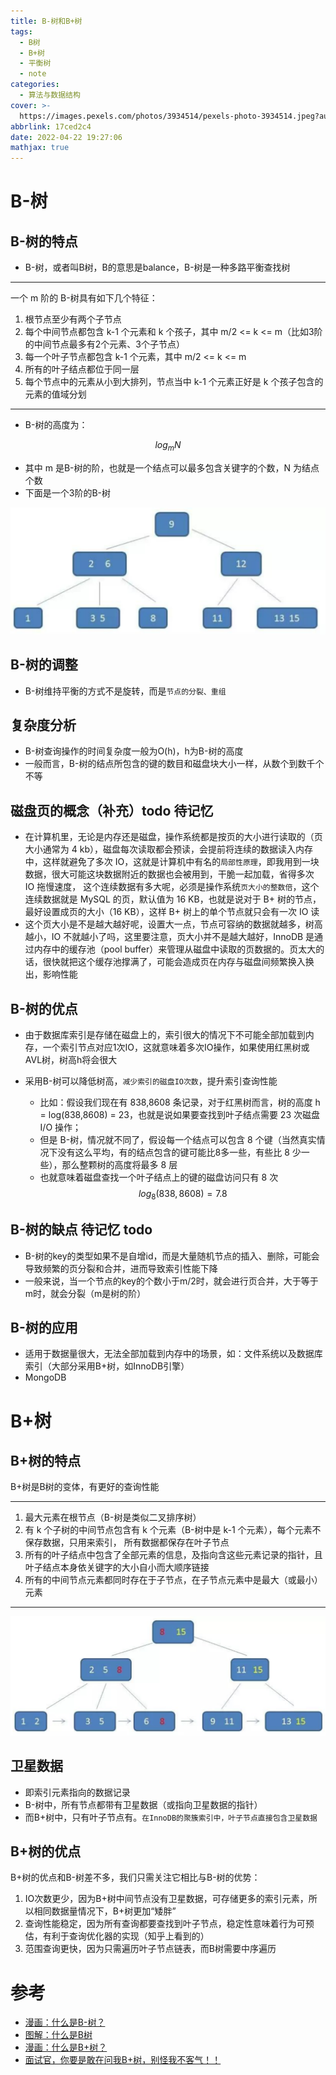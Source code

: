 ```yaml
---
title: B-树和B+树
tags:
  - B树
  - B+树
  - 平衡树
  - note
categories:
  - 算法与数据结构
cover: >-
  https://images.pexels.com/photos/3934514/pexels-photo-3934514.jpeg?auto=compress&cs=tinysrgb&dpr=2&w=500
abbrlink: 17ced2c4
date: 2022-04-22 19:27:06
mathjax: true
---
```

# B-树
## B-树的特点

- B-树，或者叫B树，B的意思是balance，B-树是一种多路平衡查找树

---

一个 m 阶的 B-树具有如下几个特征：
1. 根节点至少有两个子节点
2. 每个中间节点都包含 k-1 个元素和 k 个孩子，其中 m/2 <= k <= m（比如3阶的中间节点最多有2个元素、3个子节点）
3. 每一个叶子节点都包含 k-1 个元素，其中 m/2 <= k <= m
4. 所有的叶子结点都位于同一层
5. 每个节点中的元素从小到大排列，节点当中 k-1 个元素正好是 k 个孩子包含的元素的值域分划
---
- B-树的高度为：

$$
log_mN
$$

- 其中 m 是B-树的阶，也就是一个结点可以最多包含关键字的个数，N 为结点个数
- 下面是一个3阶的B-树

![](../img/B-tree.png)

## B-树的调整

- B-树维持平衡的方式不是旋转，而是`节点的分裂、重组`

## 复杂度分析

- B-树查询操作的时间复杂度一般为O(h)，h为B-树的高度
- 一般而言，B-树的结点所包含的键的数目和磁盘块大小一样，从数个到数千个不等

## 磁盘页的概念（补充）todo 待记忆
- 在计算机里，无论是内存还是磁盘，操作系统都是按页的大小进行读取的（页大小通常为 4 kb），磁盘每次读取都会预读，会提前将连续的数据读入内存中，这样就避免了多次 IO，这就是计算机中有名的`局部性原理`，即我用到一块数据，很大可能这块数据附近的数据也会被用到，干脆一起加载，省得多次 IO 拖慢速度， 这个连续数据有多大呢，必须是操作系统`页大小的整数倍`，这个连续数据就是 MySQL 的页，默认值为 16 KB，也就是说对于 B+ 树的节点，最好设置成页的大小（16 KB），这样 B+ 树上的单个节点就只会有一次 IO 读
- 这个页大小是不是越大越好呢，设置大一点，节点可容纳的数据就越多，树高越小，IO 不就越小了吗，这里要注意，页大小并不是越大越好，InnoDB 是通过内存中的缓存池（pool buffer）来管理从磁盘中读取的页数据的。页太大的话，很快就把这个缓存池撑满了，可能会造成页在内存与磁盘间频繁换入换出，影响性能

## B-树的优点
- 由于数据库索引是存储在磁盘上的，索引很大的情况下不可能全部加载到内存，一个索引节点对应1次IO，这就意味着多次IO操作，如果使用红黑树或AVL树，树高h将会很大

- 采用B-树可以降低树高，`减少索引的磁盘IO次数`，提升索引查询性能

  - 比如：假设我们现在有 838,8608 条记录，对于红黑树而言，树的高度 h = log(838,8608) = 23，也就是说如果要查找到叶子结点需要 23 次磁盘 I/O 操作；
  - 但是 B-树，情况就不同了，假设每一个结点可以包含 8 个键（当然真实情况下没有这么平均，有的结点包含的键可能比8多一些，有些比 8 少一些），那么整颗树的高度将最多 8 层
  - 也就意味着磁盘查找一个叶子结点上的键的磁盘访问只有 8 次
$$
log_8(838,8608)=7.8
$$

## B-树的缺点 待记忆 todo

- B-树的key的类型如果不是自增id，而是大量随机节点的插入、删除，可能会导致频繁的页分裂和合并，进而导致索引性能下降
- 一般来说，当一个节点的key的个数小于m/2时，就会进行页合并，大于等于m时，就会分裂（m是树的阶）

## B-树的应用

- 适用于数据量很大，无法全部加载到内存中的场景，如：文件系统以及数据库索引（大部分采用B+树，如InnoDB引擎）
- MongoDB

# B+树
## B+树的特点

B+树是B树的变体，有更好的查询性能

---

1. 最大元素在根节点（B-树是类似二叉排序树）
2. 有 k 个子树的中间节点包含有 k 个元素（B-树中是 k-1 个元素），每个元素不保存数据，只用来索引，
所有数据都保存在叶子节点
3. 所有的叶子结点中包含了全部元素的信息，及指向含这些元素记录的指针，且叶子结点本身依关键字的大小自小而大顺序链接
4. 所有的中间节点元素都同时存在于子节点，在子节点元素中是最大（或最小）元素
---
![](../img/B+tree.png)
## 卫星数据
- 即索引元素指向的数据记录
- B-树中，所有节点都带有卫星数据（或指向卫星数据的指针）
- 而B+树中，只有叶子节点有。`在InnoDB的聚簇索引中，叶子节点直接包含卫星数据`
## B+树的优点
B+树的优点和B-树差不多，我们只需关注它相比与B-树的优势：
1. IO次数更少，因为B+树中间节点没有卫星数据，可存储更多的索引元素，所以相同数据量情况下，B+树更加“矮胖”
2. 查询性能稳定，因为所有查询都要查找到叶子节点，稳定性意味着行为可预估，有利于查询优化器的实现（知乎上看到的）
3. 范围查询更快，因为只需遍历叶子节点链表，而B树需要中序遍历


# 参考
- [漫画：什么是B-树？](https://mp.weixin.qq.com/s?__biz=MzIxMjE5MTE1Nw==&mid=2653190965&idx=1&sn=53f78fa037386f85531832cd5322d2a0&chksm=8c9909efbbee80f90512f0c36356c31cc74c388c46388dc2317d43c8f8597298f233ca9c29e9&scene=21#wechat_redirect)
- [图解：什么是B树](https://mp.weixin.qq.com/s?__biz=Mzg2NzA4MTkxNQ==&mid=2247488498&idx=2&sn=44839d65ffb7aa7e83cc3df24bc6363e&chksm=ce405826f937d130e700d561cc9084c23f30db10548b8ba2b3672369fc122001cb6c857ffc5d&mpshare=1&scene=24&srcid=&sharer_sharetime=1593167674720&sharer_shareid=f6cbb58db594bbc05836e46394e8fd80&key=65359c7fdab27a2384f923fd5c2fc7cd2f17598fe79115131da8313b9f1fe07b27c4aa7e902045b55484f5232460f2c565dd17dad3282d25d98bc560eef535e429ace03bf5e418561b00a68bdd18ae91&ascene=1&uin=MzQ3MjE1OTMwNA%3D%3D&devicetype=Windows-QQBrowser&version=6103000b&lang=zh_CN&exportkey=A6qRRL6NO5oyvxws8O3pqY0%3D&pass_ticket=HWeOQWbIY55EgidilfbR3Nk0TIlv%2BAGiHCKKoW5%2BCHB1UR92u1A3i8fTHPU0IrZS&wx_header=0)
- [漫画：什么是B+树？](https://mp.weixin.qq.com/s?__biz=MzIxMjE5MTE1Nw==&mid=2653191027&idx=1&sn=4ba22e3ec8bd149f69fc0aba72e4347e&chksm=8c9909a9bbee80bfa1d8497ff0525df130414c1731b5aa5287bf16ea1cf86c8d8e6f20782184&scene=21#wechat_redirect)
- [面试官，你要是敢在问我B+树，别怪我不客气！！](https://mp.weixin.qq.com/s?__biz=Mzg2NzA4MTkxNQ==&mid=2247487296&idx=1&sn=98f6fd5042117e73e4cfe57741a28372&chksm=ce404494f937cd820e254a7248d8777891c7de35e9472fb4b9f27730523a6bfb5fecd7261b62&mpshare=1&scene=1&srcid=&sharer_sharetime=1586774132725&sharer_shareid=f6cbb58db594bbc05836e46394e8fd80#rd)